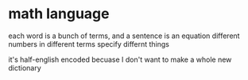 # math language
each word is a bunch of terms, and a sentence is an equation
different numbers in different terms specify differnt things

it's half-english encoded becuase I don't want to make a whole new dictionary
